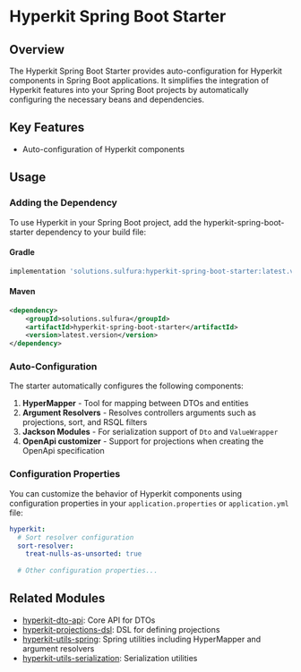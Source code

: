 # Hyperkit Spring Boot Starter

## Overview
The Hyperkit Spring Boot Starter provides auto-configuration for Hyperkit components in Spring Boot applications. It simplifies the integration of Hyperkit features into your Spring Boot projects by automatically configuring the necessary beans and dependencies.

## Key Features
- Auto-configuration of Hyperkit components

## Usage

### Adding the Dependency

To use Hyperkit in your Spring Boot project, add the hyperkit-spring-boot-starter dependency to your build file:

#### Gradle
```gradle
implementation 'solutions.sulfura:hyperkit-spring-boot-starter:latest.version'
```

#### Maven
```xml
<dependency>
    <groupId>solutions.sulfura</groupId>
    <artifactId>hyperkit-spring-boot-starter</artifactId>
    <version>latest.version</version>
</dependency>
```

### Auto-Configuration

The starter automatically configures the following components:

1. **HyperMapper** - Tool for mapping between DTOs and entities
2. **Argument Resolvers** - Resolves controllers arguments such as projections, sort, and RSQL filters
3. **Jackson Modules** - For serialization support of `Dto` and `ValueWrapper`
4. **OpenApi customizer** - Support for projections when creating the OpenApi specification

### Configuration Properties

You can customize the behavior of Hyperkit components using configuration properties in your `application.properties` or `application.yml` file:

```yaml
hyperkit:
  # Sort resolver configuration
  sort-resolver:
    treat-nulls-as-unsorted: true
  
  # Other configuration properties...
```

## Related Modules
- [hyperkit-dto-api](../hyperkit-dto-api/README.md): Core API for DTOs
- [hyperkit-projections-dsl](../hyperkit-projections-dsl/README.md): DSL for defining projections
- [hyperkit-utils-spring](../hyperkit-utils-spring/README.md): Spring utilities including HyperMapper and argument resolvers
- [hyperkit-utils-serialization](../hyperkit-utils-serialization/README.md): Serialization utilities
